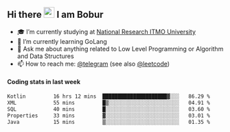 ## Hi there <img src="https://media.giphy.com/media/hvRJCLFzcasrR4ia7z/giphy.gif" width="25px" height="25px"> I am Bobur

- :mortar_board: I’m currently studying at [National Research ITMO University](https://itmo.ru/)
- :seedling: I’m currently learning GoLang
- :speech_balloon: Ask me about anything related to Low Level Programming or Algorithm and Data Structures
- :mailbox: How to reach me: [@telegram](https://t.me/octoant) (see also [@leetcode](https://leetcode.com/octoant/))    

#### Coding stats in last week

<!--START_SECTION:waka-->

```txt
Kotlin         16 hrs 12 mins  █████████████████████▓░░░   86.29 %
XML            55 mins         █▒░░░░░░░░░░░░░░░░░░░░░░░   04.91 %
SQL            40 mins         █░░░░░░░░░░░░░░░░░░░░░░░░   03.60 %
Properties     33 mins         ▓░░░░░░░░░░░░░░░░░░░░░░░░   03.01 %
Java           15 mins         ▒░░░░░░░░░░░░░░░░░░░░░░░░   01.35 %
```

<!--END_SECTION:waka-->
